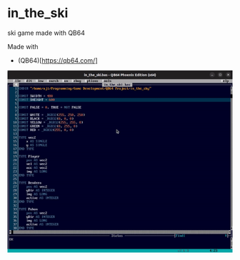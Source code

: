 # in_the_ski
ski game made with QB64

Made with
* (QB64)[https://qb64.com/]

<img src="https://github.com/pepega90/in_the_ski/blob/main/preview.gif" />
